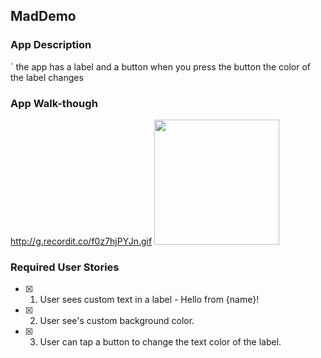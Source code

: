 
## MadDemo

### App Description
` the app has a label and a button when you press the button the color of the label changes

### App Walk-though
http://g.recordit.co/f0z7hjPYJn.gif
<img src="YOUR_GIF_URL_HERE" width=200><br>

### Required User Stories
- [X] 1. User sees custom text in a label - Hello from {name}!
- [X] 2. User see's custom background color.
- [X] 3. User can tap a button to change the text color of the label.
